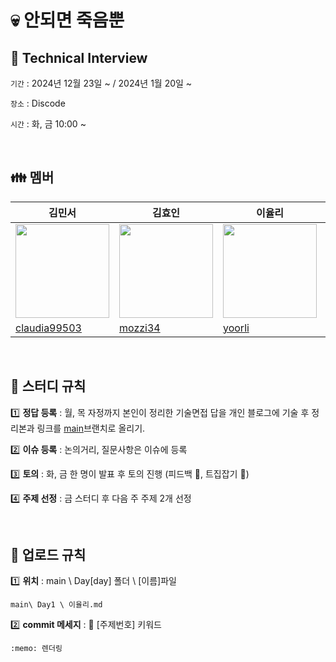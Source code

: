 # 💀 안되면 죽음뿐

## 📖 Technical Interview

`기간` : 2024년 12월 23일 ~ / 2024년 1월 20일 ~

`장소` : Discode

`시간` : 화, 금 10:00 ~

<br>

## 👪 멤버

| 김민서                                                                           | 김효인                                                                           | 이율리                                                                          | 박명준                                                                           | 임송이                                                                           |
| -------------------------------------------------------------------------------- | -------------------------------------------------------------------------------- | ------------------------------------------------------------------------------- | -------------------------------------------------------------------------------- | -------------------------------------------------------------------------------- |
| <img src="https://avatars.githubusercontent.com/u/101076926?v=4" width="150px"/> | <img src="https://avatars.githubusercontent.com/u/160555885?v=4" width="150px"/> | <img src="https://avatars.githubusercontent.com/u/57631151?v=4" width="150px"/> | <img src="https://avatars.githubusercontent.com/u/103097363?v=4" width="150px"/> | <img src="https://avatars.githubusercontent.com/u/126642292?v=4" width="150px"/> |
| [claudia99503](https://github.com/claudia99503)                                  | [mozzi34](https://github.com/mozzi34)                                            | [yoorli](https://github.com/yoorli)                                             | [mjpark-k](https://github.com/mjpark-k)                                          | [Amber Im](https://github.com/Im-amberIm)                                        |

<br>

## 📄 스터디 규칙

1️⃣ **정답 등록** : 월, 목 자정까지 본인이 정리한 기술면접 답을 개인 블로그에 기술 후 정리본과 링크를 [main](https://github.com/only-death/TI)브랜치로 올리기.

2️⃣ **이슈 등록** : 논의거리, 질문사항은 이슈에 등록

3️⃣ **토의** : 화, 금 한 명이 발표 후 토의 진행 (피드백 🙆, 트집잡기 🙅)

4️⃣ **주제 선정** : 금 스터디 후 다음 주 주제 2개 선정 

<br>

## 📄 업로드 규칙

1️⃣ **위치** : main \ Day[day] 폴더 \ [이름]파일

`main\ Day1 \ 이율리.md`

2️⃣ **commit 메세지** : :memo: [주제번호] 키워드

`:memo: 렌더링`

